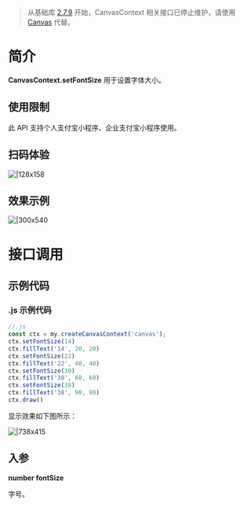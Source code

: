 > 从基础库 [2.7.9](https://opendocs.alipay.com/mini/framework/lib-upgrade-v2) 开始，CanvasContext 相关接口已停止维护，请使用 [Canvas](https://opendocs.alipay.com/mini/01vzqv) 代替。


# 简介
**CanvasContext.setFontSize** 用于设置字体大小。

## 使用限制
此 API 支持个人支付宝小程序、企业支付宝小程序使用。

## 扫码体验
![|128x158](https://cdn.nlark.com/yuque/0/2021/png/179989/1624936238725-e34897ef-8df4-4bc5-a231-44404f17d36b.png#align=left&display=inline&height=158&margin=%5Bobject%20Object%5D&name=1.png&originHeight=158&originWidth=128&size=17896&status=done&style=stroke&width=128)

## 效果示例
![|300x540](https://cdn.nlark.com/yuque/0/2021/gif/179989/1624936247772-38fac4e4-de89-42a9-9f94-b030a550777d.gif#align=left&display=inline&height=540&margin=%5Bobject%20Object%5D&name=2.gif&originHeight=540&originWidth=300&size=1429075&status=done&style=stroke&width=300)

# 接口调用

## 示例代码

### .js 示例代码
```javascript
//.js
const ctx = my.createCanvasContext('canvas');
ctx.setFontSize(14)
ctx.fillText('14', 20, 20)
ctx.setFontSize(22)
ctx.fillText('22', 40, 40)
ctx.setFontSize(30)
ctx.fillText('30', 60, 60)
ctx.setFontSize(38)
ctx.fillText('38', 90, 90)
ctx.draw()
```

显示效果如下图所示：

![|738x415](https://cdn.nlark.com/yuque/0/2021/png/179989/1624936276528-b864fc21-ac4a-4adf-9ef4-7832a0181b39.png#align=left&display=inline&height=720&margin=%5Bobject%20Object%5D&name=3.png&originHeight=720&originWidth=1280&size=27651&status=done&style=none&width=1280)

## 入参
**number fontSize**

字号。
